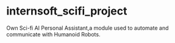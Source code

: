 # internsoft_scifi_project
Own Sci-fi AI Personal Assistant,a module used to automate and communicate with Humanoid Robots.
